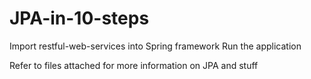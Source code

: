 # JPA-in-10-steps
Import restful-web-services into Spring framework
Run the application

Refer to files attached for more information on JPA and stuff
